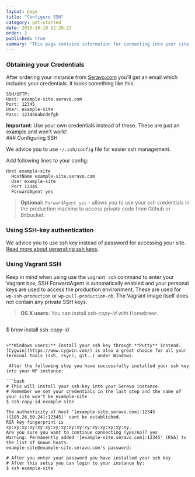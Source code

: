 ```yaml
---
layout: page
title: "Configure SSH"
category: get-started
date: 2015-10-10 22:20:23
order: 2
published: true
summary: "This page contains information for connecting into your site using **SSH**."
---
```


### Obtaining your Credentials

After ordering your instance from [Seravo.com](https://seravo.com) you'll get an email which includes your credentials. It looks something like this:

    SSH/SFTP:
    Host: example-site.seravo.com
    Port: 12345
    User: example-site
    Pass: 123456abcdefgh

<div class="bs-callout bs-callout-warning">
  <strong>Important</strong>: Use your own credentials instead of these. These are just an example and won't work!
</div>
### Configuring SSH

We advice you to use ```~/.ssh/config``` file for easier ssh management.

Add following lines to your config:

    Host example-site
      HostName example-site.seravo.com
      User example-site
      Port 12345
      ForwardAgent yes

> **Optional:** ```ForwardAgent yes``` - allows you to use your ssh credentials in the production machine to access private code from Github or Bitbucket.

### Using SSH-key authentication
We advice you to use ssh key instead of password for accessing your site. [Read more about generating ssh keys](https://help.github.com/articles/generating-ssh-keys/).

### Using Vagrant SSH

Keep in mind when using use the `vagrant ssh` command to enter your Vagrant box, SSH ForwardAgent is automatically enabled and your personal keys are used to access the production environment. These are used for `wp-ssh-production` or `wp-pull-production-db`. The Vagrant image itself does not contain any private SSH keys.

> **OS X users:** You can install *ssh-copy-id* with Homebrew:

>```bash
$ brew install ssh-copy-id
```

>**Windows users:** Install your ssh key through **Putty** instead. [Cygwin](https://www.cygwin.com/) is also a great choice for all your terminal tools (ssh, rsync, git..) under Windows.

 After the following step you have successfully installed your ssh key into your WP instance:

```bash
# This will install your ssh-key into your Seravo instance.
# Remember we set your credentials in the last step and the name of your site won't be example-site
$ ssh-copy-id example-site

The authenticity of host '[example-site.seravo.com]:12345 ([185.26.50.24]:12345)' cant be established.
RSA key fingerprint is xy:xy:xy:xy:xy:xy:xy:xy:xy:xy:xy:xy:xy:xy:xy:xy.
Are you sure you want to continue connecting (yes/no)? yes
Warning: Permanently added '[example-site.seravo.com]:12345' (RSA) to the list of known hosts.
example-site@example-site.seravo.com's password:

# After you enter your password you have installed your ssh key.
# After this setup you can login to your instance by:
$ ssh example-site
```
